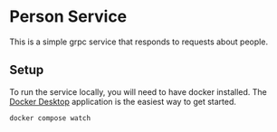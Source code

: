 # Person Service

This is a simple grpc service that responds to requests about people.

## Setup

To run the service locally, you will need to have docker installed. The [Docker Desktop](https://www.docker.com/products/docker-desktop) application is the easiest way to get started.

```sh
docker compose watch
```
